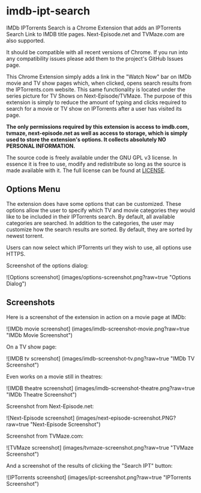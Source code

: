 # imdb-ipt-search
IMDb IPTorrents Search is a Chrome Extension that adds an IPTorrents Search Link
to IMDB title pages. Next-Episode.net and TVMaze.com are also supported. 

It should be compatible with all recent versions of Chrome. If you run into any
compatibility issues please add them to the project's GitHub Issues page.

This Chrome Extension simply adds a link in the "Watch Now" bar on IMDb movie 
and TV show pages which, when clicked, opens search results from the
IPTorrents.com website. This same functionality is located under the series
picture for TV Shows on Next-Episode/TVMaze. The purpose of this extension is 
simply to reduce the amount of typing and clicks required to search for a movie
or TV show on IPTorrents after a user has visited its page.

**The only permissions required by this extension is access to 
imdb.com, tvmaze, next-episode.net as well as access to storage, which is simply
used to store the extension's options. 
It collects absolutely NO PERSONAL INFORMATION.**

The source code is freely available under the GNU GPL v3 license. In essence it
is free to use, modify and redistribute so long as the source is made available
with it. The full license can be found at [LICENSE](LICENSE?raw=true).

## Options Menu
The extension does have some options that can be customized. These options allow
the user to specify which TV and movie categories they would like to be included
in their IPTorrents search. By default, all available categories are searched. 
In addition to the categories, the user may customize how the search results are
sorted. By default, they are sorted by newest torrent.

Users can now select which IPTorrents url they wish to use, all options use
HTTPS.

Screenshot of the options dialog:

![Options screenshot]
(images/options-screenshot.png?raw=true "Options Dialog")

## Screenshots
Here is a screenshot of the extension in action on a movie page at IMDb:

![IMDb movie screenshot]
(images/imdb-screenshot-movie.png?raw=true "IMDb Movie Screenshot")

On a TV show page:

![IMDB tv screenshot]
(images/imdb-screenshot-tv.png?raw=true "IMDb TV Screenshot")

Even works on a movie still in theatres:

![IMDB theatre screenshot]
(images/imdb-screenshot-theatre.png?raw=true "IMDb Theatre Screenshot")

Screenshot from Next-Episode.net:

![Next-Episode screenshot]
(images/next-episode-screenshot.PNG?raw=true "Next-Episode Screenshot")

Screenshot from TVMaze.com:

![TVMaze screenshot]
(images/tvmaze-screenshot.png?raw=true "TVMaze Screenshot")

And a screenshot of the results of clicking the "Search IPT" button:

![IPTorrents screenshot]
(images/ipt-screenshot.png?raw=true "IPTorrents Screenshot")
